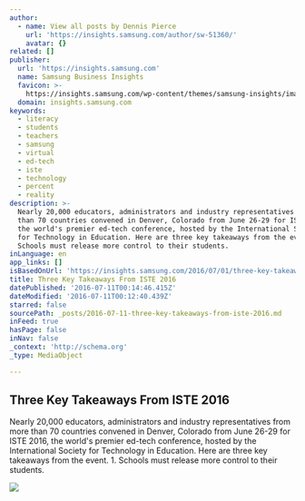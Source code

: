 ```yaml
---
author:
  - name: View all posts by Dennis Pierce
    url: 'https://insights.samsung.com/author/sw-51360/'
    avatar: {}
related: []
publisher:
  url: 'https://insights.samsung.com'
  name: Samsung Business Insights
  favicon: >-
    https://insights.samsung.com/wp-content/themes/samsung-insights/images/favicon.ico
  domain: insights.samsung.com
keywords:
  - literacy
  - students
  - teachers
  - samsung
  - virtual
  - ed-tech
  - iste
  - technology
  - percent
  - reality
description: >-
  Nearly 20,000 educators, administrators and industry representatives from more
  than 70 countries convened in Denver, Colorado from June 26-29 for ISTE 2016,
  the world's premier ed-tech conference, hosted by the International Society
  for Technology in Education. Here are three key takeaways from the event. 1.
  Schools must release more control to their students.
inLanguage: en
app_links: []
isBasedOnUrl: 'https://insights.samsung.com/2016/07/01/three-key-takeaways-from-iste-2016/'
title: Three Key Takeaways From ISTE 2016
datePublished: '2016-07-11T00:14:46.415Z'
dateModified: '2016-07-11T00:12:40.439Z'
starred: false
sourcePath: _posts/2016-07-11-three-key-takeaways-from-iste-2016.md
inFeed: true
hasPage: false
inNav: false
_context: 'http://schema.org'
_type: MediaObject

---
```

<article style=""><h1>Three Key Takeaways From ISTE 2016</h1><p>Nearly 20,000 educators, administrators and industry representatives from more than 70 countries convened in Denver, Colorado from June 26-29 for ISTE 2016, the world's premier ed-tech conference, hosted by the International Society for Technology in Education. Here are three key takeaways from the event. 1. Schools must release more control to their students.</p><img src="https://insights.samsung.com/wp-content/uploads/2016/07/mg_6994-1919x768.jpg" /></article>